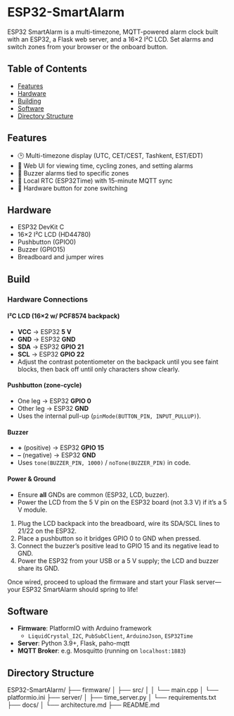 # ESP32-SmartAlarm
ESP32 SmartAlarm is a multi-timezone, MQTT-powered alarm clock built with an ESP32,
a Flask web server, and a 16×2 I²C LCD. 
Set alarms and switch zones from your browser or the onboard button.

## Table of Contents
- [Features](#features)
- [Hardware](#hardware)
- [Building](#build)
- [Software](#software)
- [Directory Structure](#directory-structure)


## Features
- 🕑 Multi-timezone display (UTC, CET/CEST, Tashkent, EST/EDT)
- 📱 Web UI for viewing time, cycling zones, and setting alarms
- 🔔 Buzzer alarms tied to specific zones
- 🔄 Local RTC (ESP32Time) with 15-minute MQTT sync
- 🔀 Hardware button for zone switching

## Hardware
- ESP32 DevKit C
- 16×2 I²C LCD (HD44780)
- Pushbutton (GPIO0)
- Buzzer (GPIO15)
- Breadboard and jumper wires

## Build
### Hardware Connections
#### I²C LCD (16×2 w/ PCF8574 backpack)
- **VCC** → ESP32 **5 V**  
- **GND** → ESP32 **GND**  
- **SDA** → ESP32 **GPIO 21**  
- **SCL** → ESP32 **GPIO 22**  
- Adjust the contrast potentiometer on the backpack until you see faint blocks, then back off until only characters show clearly.

#### Pushbutton (zone-cycle)
- One leg → ESP32 **GPIO 0**  
- Other leg → ESP32 **GND**  
- Uses the internal pull-up (`pinMode(BUTTON_PIN, INPUT_PULLUP)`).

#### Buzzer
- **+** (positive) → ESP32 **GPIO 15**  
- **–** (negative) → ESP32 **GND**  
- Uses `tone(BUZZER_PIN, 1000)` / `noTone(BUZZER_PIN)` in code.

#### Power & Ground
- Ensure **all** GNDs are common (ESP32, LCD, buzzer).  
- Power the LCD from the 5 V pin on the ESP32 board (not 3.3 V) if it’s a 5 V module.


1. Plug the LCD backpack into the breadboard, wire its SDA/SCL lines to 21/22 on the ESP32.  
2. Place a pushbutton so it bridges GPIO 0 to GND when pressed.  
3. Connect the buzzer’s positive lead to GPIO 15 and its negative lead to GND.  
4. Power the ESP32 from your USB or a 5 V supply; the LCD and buzzer share its GND.

Once wired, proceed to upload the firmware and start your Flask server—your ESP32 SmartAlarm should spring to life!



## Software
- **Firmware**: PlatformIO with Arduino framework
  - `LiquidCrystal_I2C`, `PubSubClient`, `ArduinoJson`, `ESP32Time`
- **Server**: Python 3.9+, Flask, paho-mqtt
- **MQTT Broker**: e.g. Mosquitto (running on `localhost:1883`)
## Directory Structure
ESP32-SmartAlarm/
├── firmware/
│   ├── src/
│   │   └── main.cpp
│   └── platformio.ini
├── server/
│   ├── time_server.py
│   └── requirements.txt
├── docs/
│   └── architecture.md
├── README.md






